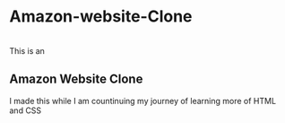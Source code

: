 # Amazon-website-Clone
<br>
This is an <h2>Amazon Website Clone</h2>

I made this while I am countinuing my journey of learning more of HTML and CSS 

